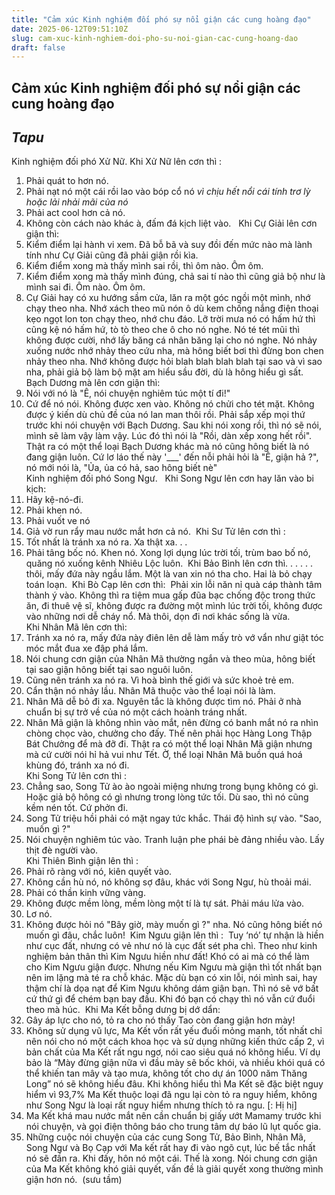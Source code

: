 ```yaml
---
title: "Cảm xúc Kinh nghiệm đối phó sự nổi giận các cung hoàng đạo"
date: 2025-06-12T09:51:10Z
slug: cam-xuc-kinh-nghiem-doi-pho-su-noi-gian-cac-cung-hoang-dao
draft: false
---
```


## Cảm xúc Kinh nghiệm đối phó sự nổi giận các cung hoàng đạo

## _Tapu_

Kinh nghiệm đối phó Xử Nữ. Khi Xử Nữ lên cơn thì :​ 
​ 
1. Phải quát to hơn nó.​ 
2. Phải nạt nó một cái rồi lao vào bóp cổ nó *vì chịu hết nổi cái tính trơ lỳ hoặc lải nhải mãi của nó*​ 
3. Phải act cool hơn cả nó.​ 
4. Không còn cách nào khác à, đấm đá kịch liệt vào. ​ 
​ 
Khi Cự Giải lên cơn giận thì:​ 
​ 
1. Kiểm điểm lại hành vi xem. Đã bỗ bã và suy đồi đến mức nào mà lành tính như Cự Giải cũng đã phải giận rồi kìa.​ 
2. Kiểm điểm xong mà thấy mình sai rồi, thì ôm nào. Ôm ôm.​ 
3. Kiểm điểm xong mà thấy mình đúng, chả sai tí nào thì cũng giả bộ như là mình sai đi. Ôm nào. Ôm ôm.​ 
4. Cự Giải hay có xu hướng sầm cửa, lăn ra một góc ngồi một mình, nhớ chạy theo nha. Nhớ xách theo mũ nón ô dù kem chống nắng điện thoại kẹo ngọt lon ton chạy theo, nhớ chu đáo. Lỡ trời mưa nó có hấm hứ thì cũng kệ nó hấm hứ, tò tò theo che ô cho nó nghe. Nó té tét mũi thì không được cười, nhớ lấy băng cá nhân băng lại cho nó nghe. Nó nhảy xuống nước nhớ nhảy theo cứu nha, mà hông biết bơi thì đừng bon chen nhảy theo nha. Nhớ không được hỏi blah blah blah blah tại sao và vì sao nha, phải giả bộ làm bộ mặt am hiểu sầu đời, dù là hông hiểu gì sất.​ 
​ 
Bạch Dương mà lên cơn giận thì:​ 
​ 
1. Nói với nó là "Ê, nói chuyện nghiêm túc một tí đi!" ​ 
2. Cứ để nó nói. Không được xen vào. Không nó chửi cho tét mặt. Không được ý kiến dù chủ đề của nó lan man thôi rồi. Phải sắp xếp mọi thứ trước khi nói chuyện với Bạch Dương. Sau khi nói xong rồi, thì nó sẽ nói, mình sẽ làm vậy làm vậy. Lúc đó thì nói là "Rồi, dàn xếp xong hết rồi".​ 
​ 
Thật ra có một thể loại Bạch Dương khác mà nó cũng hông biết là nó đang giận luôn. Cứ lơ láo thế này '___' đến nỗi phải hỏi là "Ê, giận hả ?", nó mới nói là, "Ủa, ủa có hả, sao hông biết nè"​  
Kinh nghiệm đối phó Song Ngư. ​ 
​ 
Khi Song Ngư lên cơn hay lăn vào bi kịch:​ 
1. Hãy kệ-nó-đi.​ 
2. Phải khen nó.​ 
3. Phải vuốt ve nó​ 
4. Giả vờ run rẩy mau nước mắt hơn cả nó.​ 
​ 
Khi Sư Tử lên cơn thì :​ 
​ 
1. Tốt nhất là tránh xa nó ra. Xa thật xa. . . ​ 
2. Phải tâng bốc nó. Khen nó. Xong lợi dụng lúc trời tối, trùm bao bố nó, quăng nó xuống kênh Nhiêu Lộc luôn.​ 
​ 
Khi Bảo Bình lên cơn thì. . .​ 
​ 
. . . thôi, mấy đứa này ngầu lắm. Một là van xin nó tha cho. Hai là bỏ chạy toán loạn.​ 
​ 
Khi Bò Cạp lên cơn thì:​ 
​ 
Phải xin lỗi năn nỉ quà cáp thành tâm thành ý vào. Không thì ra tiệm mua gấp đũa bạc chống độc trong thức ăn, đi thuê vệ sĩ, không được ra đường một mình lúc trời tối, không được vào những nơi dễ cháy nổ. Mà thôi, dọn đi nơi khác sống là vừa.​  
Khi Nhân Mã lên cơn thì:​ 
​ 
1. Tránh xa nó ra, mấy đứa này điên lên dễ làm mấy trò vớ vẩn như giật tóc móc mắt đua xe đập phá lắm.​ 
2. Nói chung cơn giận của Nhân Mã thường ngắn và theo mùa, hông biết tại sao giận hông biết tại sao nguôi luôn.​ 
3. Cũng nên tránh xa nó ra. Vì hoà bình thế giới và sức khoẻ trẻ em.​ 
4. Cẩn thận nó nhảy lầu. Nhân Mã thuộc vào thể loại nói là làm.​ 
5. Nhân Mã dễ bỏ đi xa. Nguyên tắc là không được tìm nó. Phải ở nhà chuẩn bị sự trở về của nó một cách hoành tráng nhất.​ 
6. Nhân Mã giận là không nhìn vào mắt, nên đừng có banh mắt nó ra nhìn chòng chọc vào, chưởng cho đấy. Thế nên phải học Hàng Long Thập Bát Chưởng để mà đỡ đi.​ 
Thật ra có một thể loại Nhân Mã giận nhưng mà cứ cười nói hỉ hả vui như Tết. Ờ, thể loại Nhân Mã buồn quá hoá khùng đó, tránh xa nó đi.​  
Khi Song Tử lên cơn thì :​ 
​ 
1. Chẳng sao, Song Tử ào ào ngoài miệng nhưng trong bụng không có gì. Hoặc giả bộ hông có gì nhưng trong lòng tức tối. Dù sao, thì nó cũng kềm nén tốt. Cứ phởn đi.​ 
2. Song Tử triệu hồi phải có mặt ngay tức khắc. Thái độ hình sự vào. "Sao, muốn gì ?"​ 
3. Nói chuyện nghiêm túc vào. Tranh luận phe phái bè đảng nhiều vào. Lấy thịt đè người vào.​  
Khi Thiên Bình giận lên thì :​ 
​ 
1. Phải rõ ràng với nó, kiên quyết vào.​ 
2. Không cần hù nó, nó không sợ đâu, khác với Song Ngư, hù thoải mái.​ 
3. Phải có thần kinh vững vàng.​ 
4. Không được mềm lòng, mềm lòng một tí là tự sát. Phải máu lửa vào.​ 
5. Lơ nó.​ 
6. Không được hỏi nó "Bây giờ, mày muốn gì ?" nha. Nó cũng hông biết nó muốn gì đâu, chắc luôn!​ 
​ 
Kim Ngưu giận lên thì :​ 
​ 
Tuy ‘nó’ tự nhận là hiền như cục đất, nhưng có vẻ như nó là cục đất sét pha chì.​ 
Theo như kinh nghiệm bản thân thì Kim Ngưu hiền như đất! Khó có ai mà có thể làm cho Kim Ngưu giận được. Nhưng nếu Kim Ngưu mà giận thì tốt nhất bạn nên im lặng mà té ra chỗ khác. Mặc dù bạn có xin lỗi, nói mình sai, hay thậm chí là dọa nạt để Kim Ngưu không dám giận bạn. Thì nó sẽ vớ bất cứ thứ gì để chém bạn bay đầu. Khi đó bạn có chạy thì nó vẫn cứ đuổi theo mà húc.​ 
​ 
Khi Ma Kết  bỗng dưng bị dớ dẩn:​ 
​ 
1. Gây áp lực cho nó, tỏ ra cho nó thấy Tao còn đang giận hơn mày!​ 
2. Không sử dụng vũ lực, Ma Kết vốn rất yếu đuối mỏng manh, tốt nhất chỉ nên nói cho nó một cách khoa học và sử dụng những kiến thức cấp 2, vì bản chất của Ma Kết rất ngu ngơ, nói cao siêu quá nó không hiểu. Ví dụ bảo là “Mày đừng giận nữa vì đầu mày sẽ bốc khói, và nhiều khói quá có thể khiến tan mây và tạo mưa, không tốt cho dự án 1000 năm Thăng Long” nó sẽ không hiểu đâu. Khi không hiểu thì Ma Kết sẽ đặc biệt nguy hiểm vì 93,7% Ma Kết thuộc loại đã ngu lại còn tỏ ra nguy hiểm, không như Song Ngư là loại rất nguy hiểm nhưng thích tỏ ra ngu. [: Hị hị]​ 
3. Ma Kết khá mau nước mắt nên cần chuẩn bị giấy ướt Mamamy trước khi nói chuyện, và gọi điện thông báo cho trung tâm dự báo lũ lụt quốc gia.​ 
4. Những cuộc nói chuyện của các cung Song Tử, Bảo Bình, Nhân Mã, Song Ngư và Bọ Cạp với Ma kết rất hay đi vào ngõ cụt, lúc bế tắc nhất nó sẽ đần ra. Khi đấy, hôn nó một cái. Thế là xong.​ 
Nói chung cơn giận của Ma Kết không khó giải quyết, vấn đề là giải quyết xong thường mình giận hơn nó.​ 
​ 
(sưu tầm)​